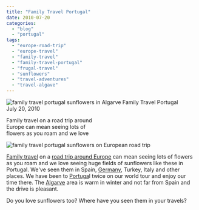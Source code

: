```yaml
---
title: "Family Travel Portugal"
date: 2010-07-20
categories: 
  - "blog"
  - "portugal"
tags: 
  - "europe-road-trip"
  - "europe-travel"
  - "family-travel"
  - "family-travel-portugal"
  - "frugal-travel"
  - "sunflowers"
  - "travel-adventures"
  - "travel-algave"
---
```


 ![family travel portugal sunflowers in Algarve](https://pub-ac94b3f306b24c0dba4238943c97f2e1.r2.dev/6a00e5502a95078833013484b911a9970c.jpg) Family Travel Portugal  
July 20, 2010

Family travel on a road trip around  
Europe can mean seeing lots of  
flowers as you roam and we love

<!--more-->

![family travel portugal sunflowers on European road trip](https://pub-ac94b3f306b24c0dba4238943c97f2e1.r2.dev/6a00e5502a95078833013484b8f5b2970c.jpg)  

[Family travel](https://pub-ac94b3f306b24c0dba4238943c97f2e1.r2.dev/2009/04/how-to-travel-the-world-as-a-digital-nomad-family.html) on a [road trip around Europe](https://pub-ac94b3f306b24c0dba4238943c97f2e1.r2.dev/2009/06/-6-month-european-family-road-trip-09.html) can mean seeing lots of flowers as you roam and we love seeing huge fields of sunflowers like these in Portugal. We've seen them in Spain, [Germany](https://pub-ac94b3f306b24c0dba4238943c97f2e1.r2.dev/2009/05/family-travel-photo-germany-romantic-road.html), Turkey, Italy and other places. We have been to [Portuga](https://pub-ac94b3f306b24c0dba4238943c97f2e1.r2.dev/2008/07/luscious-lisbon.html?cid=123313332)l twice on our world tour and enjoy our time there. The [Algarve](https://pub-ac94b3f306b24c0dba4238943c97f2e1.r2.dev/2008/06/arriving-in-alg.html?cid=119736148) area is warm in winter and not far from Spain and the drive is pleasant. 

Do you love sunflowers too? Where have you seen them in your travels?
